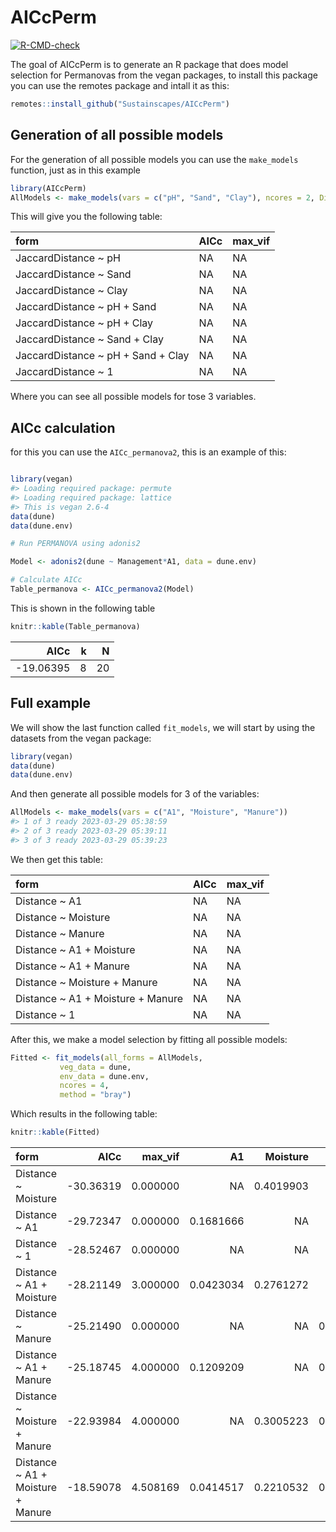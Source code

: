 
<!-- README.md is generated from README.Rmd. Please edit that file -->

# AICcPerm

<!-- badges: start -->

[![R-CMD-check](https://github.com/Sustainscapes/AICcPerm/actions/workflows/R-CMD-check.yaml/badge.svg)](https://github.com/Sustainscapes/AICcPerm/actions/workflows/R-CMD-check.yaml)
<!-- badges: end -->

The goal of AICcPerm is to generate an R package that does model
selection for Permanovas from the vegan packages, to install this
package you can use the remotes package and intall it as this:

``` r
remotes::install_github("Sustainscapes/AICcPerm")
```

## Generation of all possible models

For the generation of all possible models you can use the `make_models`
function, just as in this example

``` r
library(AICcPerm)
AllModels <- make_models(vars = c("pH", "Sand", "Clay"), ncores = 2, Distance = "JaccardDistance")
```

This will give you the following table:

| form                                | AICc | max_vif |
|:------------------------------------|:-----|:--------|
| JaccardDistance \~ pH               | NA   | NA      |
| JaccardDistance \~ Sand             | NA   | NA      |
| JaccardDistance \~ Clay             | NA   | NA      |
| JaccardDistance \~ pH + Sand        | NA   | NA      |
| JaccardDistance \~ pH + Clay        | NA   | NA      |
| JaccardDistance \~ Sand + Clay      | NA   | NA      |
| JaccardDistance \~ pH + Sand + Clay | NA   | NA      |
| JaccardDistance \~ 1                | NA   | NA      |

Where you can see all possible models for tose 3 variables.

## AICc calculation

for this you can use the `AICc_permanova2`, this is an example of this:

``` r

library(vegan)
#> Loading required package: permute
#> Loading required package: lattice
#> This is vegan 2.6-4
data(dune)
data(dune.env)

# Run PERMANOVA using adonis2

Model <- adonis2(dune ~ Management*A1, data = dune.env)

# Calculate AICc
Table_permanova <- AICc_permanova2(Model)
```

This is shown in the following table

``` r
knitr::kable(Table_permanova)
```

|      AICc |   k |   N |
|----------:|----:|----:|
| -19.06395 |   8 |  20 |

## Full example

We will show the last function called `fit_models`, we will start by
using the datasets from the vegan package:

``` r
library(vegan)
data(dune)
data(dune.env)
```

And then generate all possible models for 3 of the variables:

``` r
AllModels <- make_models(vars = c("A1", "Moisture", "Manure"))
#> 1 of 3 ready 2023-03-29 05:38:59
#> 2 of 3 ready 2023-03-29 05:39:11
#> 3 of 3 ready 2023-03-29 05:39:23
```

We then get this table:

| form                               | AICc | max_vif |
|:-----------------------------------|:-----|:--------|
| Distance \~ A1                     | NA   | NA      |
| Distance \~ Moisture               | NA   | NA      |
| Distance \~ Manure                 | NA   | NA      |
| Distance \~ A1 + Moisture          | NA   | NA      |
| Distance \~ A1 + Manure            | NA   | NA      |
| Distance \~ Moisture + Manure      | NA   | NA      |
| Distance \~ A1 + Moisture + Manure | NA   | NA      |
| Distance \~ 1                      | NA   | NA      |

After this, we make a model selection by fitting all possible models:

``` r
Fitted <- fit_models(all_forms = AllModels,
           veg_data = dune,
           env_data = dune.env,
           ncores = 4,
           method = "bray")
```

Which results in the following table:

``` r
knitr::kable(Fitted)
```

| form                               |      AICc |  max_vif |        A1 |  Moisture |    Manure | Model |
|:-----------------------------------|----------:|---------:|----------:|----------:|----------:|------:|
| Distance \~ Moisture               | -30.36319 | 0.000000 |        NA | 0.4019903 |        NA |    NA |
| Distance \~ A1                     | -29.72347 | 0.000000 | 0.1681666 |        NA |        NA |    NA |
| Distance \~ 1                      | -28.52467 | 0.000000 |        NA |        NA |        NA |     0 |
| Distance \~ A1 + Moisture          | -28.21149 | 3.000000 | 0.0423034 | 0.2761272 |        NA |    NA |
| Distance \~ Manure                 | -25.21490 | 0.000000 |        NA |        NA | 0.3544714 |    NA |
| Distance \~ A1 + Manure            | -25.18745 | 4.000000 | 0.1209209 |        NA | 0.3072258 |    NA |
| Distance \~ Moisture + Manure      | -22.93984 | 4.000000 |        NA | 0.3005223 | 0.2530035 |    NA |
| Distance \~ A1 + Moisture + Manure | -18.59078 | 4.508169 | 0.0414517 | 0.2210532 | 0.2521518 |    NA |
